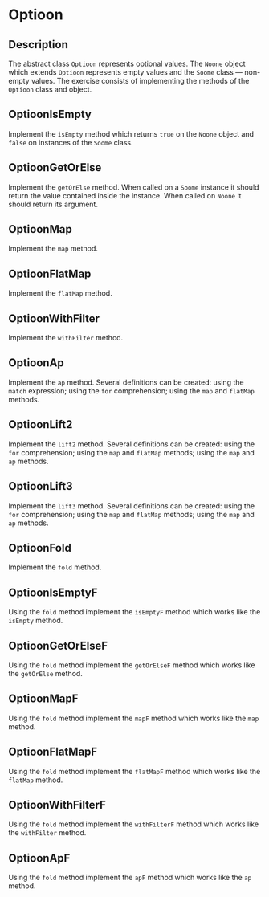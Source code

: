Optioon
=======

Description
-----------

The abstract class `Optioon` represents optional values. The `Noone`
object which extends `Optioon` represents empty values and the `Soome`
class — non-empty values. The exercise consists of implementing the
methods of the `Optioon` class and object.

OptioonIsEmpty
--------------

Implement the `isEmpty` method which returns `true` on the `Noone`
object and `false` on instances of the `Soome` class.

OptioonGetOrElse
----------------

Implement the `getOrElse` method. When called on a `Soome` instance it
should return the value contained inside the instance. When called on
`Noone` it should return its argument.

OptioonMap
----------

Implement the `map` method.

OptioonFlatMap
--------------

Implement the `flatMap` method.

OptioonWithFilter
-----------------

Implement the `withFilter` method.

OptioonAp
---------

Implement the `ap` method. Several definitions can be created: using
the `match` expression; using the `for` comprehension; using the `map`
and `flatMap` methods.

OptioonLift2
------------

Implement the `lift2` method. Several definitions can be created:
using the `for` comprehension; using the `map` and `flatMap` methods;
using the `map` and `ap` methods.

OptioonLift3
------------

Implement the `lift3` method. Several definitions can be created:
using the `for` comprehension; using the `map` and `flatMap` methods;
using the `map` and `ap` methods.

OptioonFold
-----------

Implement the `fold` method.

OptioonIsEmptyF
---------------

Using the `fold` method implement the `isEmptyF` method which works
like the `isEmpty` method.

OptioonGetOrElseF
-----------------

Using the `fold` method implement the `getOrElseF` method which works
like the `getOrElse` method.

OptioonMapF
-----------

Using the `fold` method implement the `mapF` method which works like
the `map` method.

OptioonFlatMapF
---------------

Using the `fold` method implement the `flatMapF` method which works
like the `flatMap` method.

OptioonWithFilterF
------------------

Using the `fold` method implement the `withFilterF` method which works
like the `withFilter` method.

OptioonApF
----------

Using the `fold` method implement the `apF` method which works like
the `ap` method.
